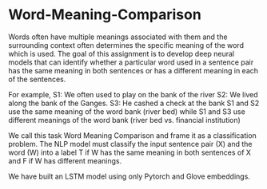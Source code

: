 # Word-Meaning-Comparison

Words often have multiple meanings associated with them and the surrounding context often
determines the specific meaning of the word which is used. The goal of this assignment is to
develop deep neural models that can identify whether a particular word used in a sentence pair
has the same meaning in both sentences or has a different meaning in each of the sentences.

For example,
S1: We often used to play on the bank of the river
S2: We lived along the bank of the Ganges.
S3: He cashed a check at the bank
S1 and S2 use the same meaning of the word bank (river bed) while S1 and S3 use different
meanings of the word bank (river bed vs. financial institution)

We call this task Word Meaning Comparison and frame it as a classification problem. The NLP
model must classify the input sentence pair (X) and the word (W) into a label T if W has the
same meaning in both sentences of X and F if W has different meanings.

We have built an LSTM model using only Pytorch and Glove embeddings.
